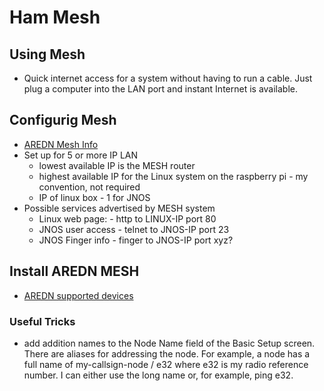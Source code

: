 # Ham Mesh

## Using Mesh

+ Quick internet access for a system without having to run a cable.  Just plug a computer into the LAN port and instant Internet is available.

## Configurig Mesh
+ [AREDN Mesh Info](https://github.com/wa7nwp/nwp2019/blob/master/19301_suggestions/19314_ham_mesh_home_lab.md)
+ Set up for 5 or more IP LAN
    + lowest available IP is the MESH router
    + highest available IP for the Linux system on the raspberry pi - my convention, not required
    + IP of linux box - 1 for JNOS
+ Possible services advertised by MESH system
    + Linux web page:  - http to LINUX-IP port 80
    + JNOS user access - telnet to JNOS-IP port 23
    + JNOS Finger info - finger to JNOS-IP port xyz?


## Install AREDN MESH
+ [AREDN supported devices](https://www.arednmesh.org/content/supported-platform-matrix)

### Useful Tricks
+ add addition names to the Node Name field of the Basic Setup screen.  There are aliases for addressing the node.  For example, a node has a full name of my-callsign-node / e32 where e32 is my radio reference number.  I can either use the long name or, for example, ping e32.
